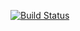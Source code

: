 [![Build Status](https://travis-ci.org/carl-alberto/octo-journey-zcom-event.svg?branch=master)](https://travis-ci.org/carl-alberto/octo-journey-zcom-event)
